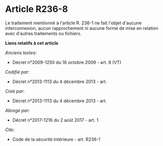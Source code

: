 # Article R236-8

Le traitement mentionné à l'article R. 236-1 ne fait l'objet d'aucune interconnexion, aucun rapprochement ni aucune forme de
mise en relation avec d'autres traitements ou fichiers.

**Liens relatifs à cet article**

_Anciens textes_:

  - Décret n°2009-1250 du 16 octobre 2009 - art. 8 (VT)

_Codifié par_:

  - Décret n°2013-1113 du 4 décembre 2013 - art.

_Créé par_:

  - Décret n°2013-1113 du 4 décembre 2013 - art.

_Abrogé par_:

  - Décret n°2017-1216 du 2 août 2017 - art. 1

_Cite_:

  - Code de la sécurité intérieure - art. R236-1
